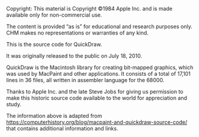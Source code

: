 Copyright: This material is Copyright ©1984 Apple Inc. and is made available only for non-commercial use.

The content is provided “as is” for educational and research purposes only. CHM makes no representations or warranties of any kind.

This is the source code for QuickDraw.

It was originally released to the public on July 18, 2010.

QuickDraw is the Macintosh library for creating bit-mapped graphics, which was used by MacPaint and other applications. It consists of a total of 17,101 lines in 36 files, all written in assembler language for the 68000.

Thanks to Apple Inc. and the late Steve Jobs for giving us permission to make this historic source code available to the world for appreciation and study.

The information above is adapted from https://computerhistory.org/blog/macpaint-and-quickdraw-source-code/ that contains additional information and links.
